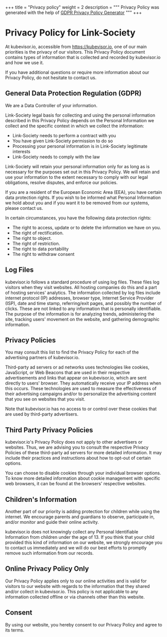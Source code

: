 +++
title = "Privacy policy"
weight = 2
description = """
Privacy Policy was generated with the help of
[GDPR Privacy Policy Generator](https://www.gdprprivacynotice.com/)
"""
+++

# Privacy Policy for Link-Society

At kubevisor.io, accessible from https://kubevisor.io, one of our main
priorities is the privacy of our visitors. This Privacy Policy document
contains types of information that is collected and recorded by
kubevisor.io and how we use it.

If you have additional questions or require more information about our
Privacy Policy, do not hesitate to contact us.

## General Data Protection Regulation (GDPR)

We are a Data Controller of your information.

Link-Society legal basis for collecting and using the personal information
described in this Privacy Policy depends on the Personal Information we collect
and the specific context in which we collect the information:

 - Link-Society needs to perform a contract with you
 - You have given Link-Society permission to do so
 - Processing your personal information is in Link-Society legitimate interests
 - Link-Society needs to comply with the law

Link-Society will retain your personal information only for as long as is
necessary for the purposes set out in this Privacy Policy. We will retain
and use your information to the extent necessary to comply with our legal
obligations, resolve disputes, and enforce our policies.

If you are a resident of the European Economic Area (EEA), you have certain
data protection rights. If you wish to be informed what Personal Information we
hold about you and if you want it to be removed from our systems, please
contact us.

In certain circumstances, you have the following data protection rights:

 - The right to access, update or to delete the information we have on you.
 - The right of rectification.
 - The right to object.
 - The right of restriction.
 - The right to data portability
 - The right to withdraw consent

## Log Files

kubevisor.io follows a standard procedure of using log files. These files log
visitors when they visit websites. All hosting companies do this and a part of
hosting services' analytics. The information collected by log files include
internet protocol (IP) addresses, browser type, Internet Service Provider
(ISP), date and time stamp, referring/exit pages, and possibly the number of
clicks. These are not linked to any information that is personally
identifiable. The purpose of the information is for analyzing trends,
administering the site, tracking users' movement on the website, and gathering
demographic information.

## Privacy Policies

You may consult this list to find the Privacy Policy for each of the
advertising partners of kubevisor.io.

Third-party ad servers or ad networks uses technologies like cookies,
JavaScript, or Web Beacons that are used in their respective advertisements
and links that appear on kubevisor.io, which are sent directly to users'
browser. They automatically receive your IP address when this occurs. These
technologies are used to measure the effectiveness of their advertising
campaigns and/or to personalize the advertising content that you see on
websites that you visit.

Note that kubevisor.io has no access to or control over these cookies that are
used by third-party advertisers.

## Third Party Privacy Policies

kubevisor.io's Privacy Policy does not apply to other advertisers or websites.
Thus, we are advising you to consult the respective Privacy Policies of these
third-party ad servers for more detailed information. It may include their
practices and instructions about how to opt-out of certain options.

You can choose to disable cookies through your individual browser options. To
know more detailed information about cookie management with specific web
browsers, it can be found at the browsers' respective websites.

## Children's Information

Another part of our priority is adding protection for children while using the
internet. We encourage parents and guardians to observe, participate in, and/or
monitor and guide their online activity.

kubevisor.io does not knowingly collect any Personal Identifiable Information
from children under the age of 13. If you think that your child provided this
kind of information on our website, we strongly encourage you to contact us
immediately and we will do our best efforts to promptly remove such information
from our records.

## Online Privacy Policy Only

Our Privacy Policy applies only to our online activities and is valid for
visitors to our website with regards to the information that they shared and/or
collect in kubevisor.io. This policy is not applicable to any information
collected offline or via channels other than this website.

## Consent

By using our website, you hereby consent to our Privacy Policy and agree to its terms.

